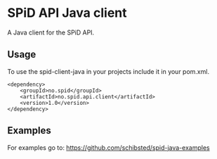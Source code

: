 # SPiD API Java client

A Java client for the SPiD API.

## Usage

To use the spid-client-java in your projects include it in your pom.xml.

```
<dependency>
    <groupId>no.spid</groupId>
    <artifactId>no.spid.api.client</artifactId>
    <version>1.0</version>
</dependency>
```

## Examples

For examples go to:
https://github.com/schibsted/spid-java-examples